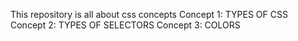 This repository is all about css concepts 
Concept 1:
  TYPES OF CSS
Concept 2:
  TYPES OF SELECTORS 
Concept 3:
  COLORS
